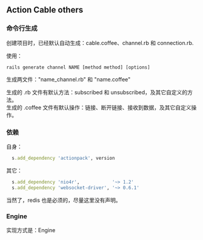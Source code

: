 ## Action Cable others

### 命令行生成

创建项目时，已经默认自动生成：cable.coffee、channel.rb 和 connection.rb.

使用：

```
rails generate channel NAME [method method] [options]
```

生成两文件："name_channel.rb" 和 "name.coffee"

生成的 .rb 文件有默认方法：subscribed 和 unsubscribed，及其它自定义的方法。
<br>
生成的 .coffee 文件有默认操作：链接、断开链接、接收到数据，及其它自定义操作。

### 依赖

自身：

```ruby
  s.add_dependency 'actionpack', version
```

其它：

```ruby
  s.add_dependency 'nio4r',            '~> 1.2'
  s.add_dependency 'websocket-driver', '~> 0.6.1'
```

当然了，redis 也是必须的，尽量这里没有声明。

### Engine

实现方式是：Engine
